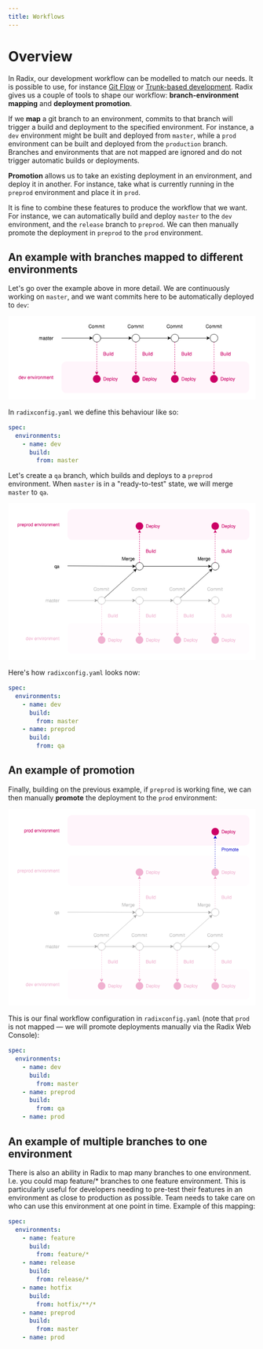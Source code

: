 ```yaml
---
title: Workflows
---
```


# Overview

In Radix, our development workflow can be modelled to match our needs. It is possible to use, for instance [Git Flow](https://nvie.com/posts/a-successful-git-branching-model/) or [Trunk-based development](https://paulhammant.com/2013/04/05/what-is-trunk-based-development/). Radix gives us a couple of tools to shape our workflow: **branch-environment mapping** and **deployment promotion**.

If we **map** a git branch to an environment, commits to that branch will trigger a build and deployment to the specified environment. For instance, a `dev` environment might be built and deployed from `master`, while a `prod` environment can be built and deployed from the `production` branch. Branches and environments that are not mapped are ignored and do not trigger automatic builds or deployments.

**Promotion** allows us to take an existing deployment in an environment, and deploy it in another. For instance, take what is currently running in the `preprod` environment and place it in `prod`.

It is fine to combine these features to produce the workflow that we want. For instance, we can automatically build and deploy `master` to the `dev` environment, and the `release` branch to `preprod`. We can then manually promote the deployment in `preprod` to the `prod` environment.

## An example with branches mapped to different environments

Let's go over the example above in more detail. We are continuously working on `master`, and we want commits here to be automatically deployed to `dev`:

![Dev-only workflow](./workflow-dev.png)

In `radixconfig.yaml` we define this behaviour like so:

```yaml
spec:
  environments:
    - name: dev
      build:
        from: master
```

Let's create a `qa` branch, which builds and deploys to a `preprod` environment. When `master` is in a "ready-to-test" state, we will merge `master` to `qa`.

![Dev and QA workflow](./workflow-dev-qa.png)

Here's how `radixconfig.yaml` looks now:

```yaml
spec:
  environments:
    - name: dev
      build:
        from: master
    - name: preprod
      build:
        from: qa
```

## An example of promotion

Finally, building on the previous example, if `preprod` is working fine, we can then manually **promote** the deployment to the `prod` environment:

![Dev, QA, and prod workflow](./workflow-dev-qa-prod.png)

This is our final workflow configuration in `radixconfig.yaml` (note that `prod` is not mapped — we will promote deployments manually via the Radix Web Console):

```yaml
spec:
  environments:
    - name: dev
      build:
        from: master
    - name: preprod
      build:
        from: qa
    - name: prod
```

## An example of multiple branches to one environment

There is also an ability in Radix to map many branches to one environment. I.e. you could map feature/* branches to one feature environment. This is particularly useful for developers needing to pre-test their features in an environment as close to production as possible. Team needs to take care on who can use this environment at one point in time. Example of this mapping:

```yaml
spec:
  environments:
    - name: feature
      build:
        from: feature/*
    - name: release
      build:
        from: release/*
    - name: hotfix
      build:
        from: hotfix/**/*
    - name: preprod
      build:
        from: master
    - name: prod
```
